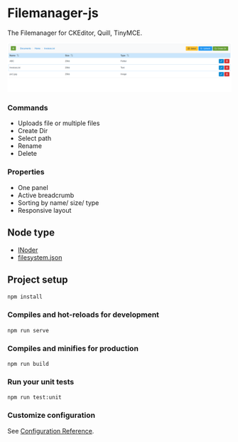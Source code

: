 # Filemanager-js

The Filemanager for CKEditor, Quill, TinyMCE.

![Filemanager](/public/screens/screen1.png)

### Commands

- Uploads file or multiple files
- Create Dir
- Select path
- Rename
- Delete

### Properties

- One panel
- Active breadcrumb
- Sorting by name/ size/ type
- Responsive layout

## Node type

- [INoder](/src/types/index.ts)
- [filesystem.json](/src/data/filesystem.json)

## Project setup

```
npm install
```

### Compiles and hot-reloads for development

```
npm run serve
```

### Compiles and minifies for production

```
npm run build
```

### Run your unit tests

```
npm run test:unit
```

### Customize configuration

See [Configuration Reference](https://cli.vuejs.org/config/).
